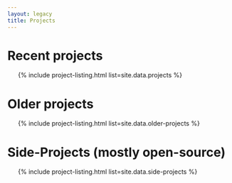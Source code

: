 ```yaml
---
layout: legacy
title: Projects
---
```


<h1>Recent projects</h1>

<ul class="items thumbs">
  <!-- listed from _data/projects.yaml -->
  {% include project-listing.html list=site.data.projects %}
</ul>

<div class="clear"></div>

<h1>Older projects</h1>

<ul class="items thumbs">
  <!-- listed from _data/older-projects.yaml -->
  {% include project-listing.html list=site.data.older-projects %}
</ul>

<div class="clear"></div>

<h1>Side-Projects (mostly open-source)</h1>

<ul class="items thumbs">
  <!-- listed from _data/side-projects.yaml -->
  {% include project-listing.html list=site.data.side-projects %}
</ul>

<div class="clear"></div>

<!--
<a class="button" href="https://www.getrevue.co/profile/aj-sideprojects?ref=adrienjoly_com_sideprojects" target="_blank">
  <span class="news"/>
  Receive my next side-projects by email (1 per week)
</a>
-->
